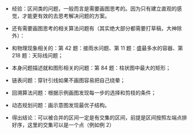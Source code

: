
- 经验：区间类的问题，一般而言是需要画图思考的。因为只有建立直观的感觉，才能更有效的去思考解决问题的方案。
- 还有需要画图思考的相关算法问题有（其实绝大部分都需要打草稿，大神除外）：

- 和物理现象相关的：第 42 题：接雨水问题、第 11 题：盛最多水的容器、第 218 题：天际线问题；
- 本身问题描述就和图形相关的问题：第 84 题：柱状图中最大的矩形；
- 链表问题：穿针引线如果不画图容易把自己绕晕；
- 回溯算法问题：根据示例画图发现每一步的选择和剪枝的条件；
- 动态规划问题：画示意图发现最优子结构。
- 得出结论：可以被合并的区间一定是有交集的区间，前提是区间按照左端点排好序，这里的交集可以是一个点（例如例 2）




